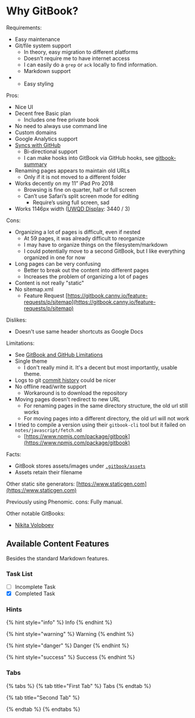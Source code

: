 # Why GitBook?

Requirements:

* Easy maintenance
* Git/file system support
  * In theory, easy migration to different platforms
  * Doesn't require me to have internet access
  * I can easily do a `grep` or `ack` locally to find information.
  * Markdown support
* * Easy styling

Pros:

* Nice UI
* Decent free Basic plan
  * Includes one free private book
* No need to always use command line
* Custom domains
* Google Analytics support
* [Syncs with GitHub](https://docs.gitbook.com/integrations/github)
  * Bi-directional support
  * I can make hooks into GitBook via GitHub hooks, see [gitbook-summary](https://github.com/aizatto/gitbook-summary)
* Renaming pages appears to maintain old URLs
  * Only if it is not moved to a different folder
* Works decently on my 11” iPad Pro 2018
  * Browsing is fine on quarter, half or full screen
  * Can’t use Safari’s split screen mode for editing
    * Require’s using full screen, sad
* Works 1146px width \([UWQD Display](notes/archive/displays-monitors.md): 3440 / 3\)

Cons:

* Organizing a lot of pages is difficult, even if nested
  * At 59 pages, it was already difficult to reorganize
  * I may have to organize things on the filesystem/markdown
  * I could potentially move to a second GitBook, but I like everything organized in one for now
* Long pages can be very confusing
  * Better to break out the content into different pages
  * Increases the problem of organizing a lot of pages
* Content is not really "static"
* No sitemap.xml
  * Feature Request [https://gitbook.canny.io/feature-requests/p/sitemap](https://gitbook.canny.io/feature-requests/p/sitemap)

Dislikes:

* Doesn't use same header shortcuts as Google Docs

Limitations:

* See [GitBook and GitHub Limitations](https://docs.gitbook.com/integrations/github/limitations)
* Single theme
  * I don't really mind it. It's a decent but most importantly, usable theme.
* Logs to git [commit history](https://github.com/aizatto/gitbook-public/commits/master) could be nicer
* No offline read/write support
  * Workaround is to download the repository
* Moving pages doesn't redirect to new URL
  * For renaming pages in the same directory structure, the old url still works
  * For moving pages into a different directory, the old url will not work
* I tried to compile a version using their `gitbook-cli` tool but it failed on `notes/javascript/fetch.md`
  * [https://www.npmjs.com/package/gitbook](https://www.npmjs.com/package/gitbook)

Facts:

* GitBook stores assets/images under [`.gitbook/assets`](https://github.com/aizatto/gitbook-public/tree/master/.gitbook/assets)
* Assets retain their filename

Other static site generators: [https://www.staticgen.com](https://www.staticgen.com)

Previously using Phenomic. cons: Fully manual.

Other notable GitBooks:

* [Nikita Voloboev](https://wiki.nikitavoloboev.xyz/)

## Available Content Features

B​esides the standard Markdown features.

### Task List

* [ ] Incomplete Task
* [x] Completed Task

### Hints

{% hint style="info" %}
Info
{% endhint %}

{% hint style="warning" %}
Warning
{% endhint %}

{% hint style="danger" %}
Danger
{% endhint %}

{% hint style="success" %}
Success
{% endhint %}

### Tabs

{% tabs %}
{% tab title="First Tab" %}
Tabs
{% endtab %}

{% tab title="Second Tab" %}

{% endtab %}
{% endtabs %}

